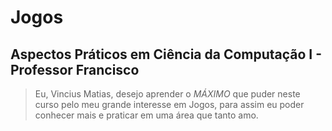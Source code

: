 # Jogos
## Aspectos Práticos em Ciência da Computação I -  Professor Francisco

> Eu, Vincius Matias, desejo aprender o *MÁXIMO* que puder neste curso pelo meu grande interesse em Jogos,
> para assim eu poder conhecer mais e praticar em uma área que tanto amo.
